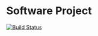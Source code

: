 # Software Project

[![Build Status](https://dev.azure.com/sopro-team-11/Softwareprojekt/_apis/build/status/Softwareprojekt%20CI-CD%20Pipeline?branchName=master)](https://dev.azure.com/sopro-team-11/Softwareprojekt/_build/latest?definitionId=1&branchName=master)